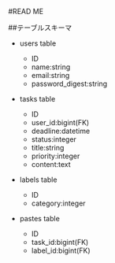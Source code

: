 #READ ME

##テーブルスキーマ
- users table
  - ID
  - name:string
  - email:string
  - password_digest:string

- tasks table
  - ID
  - user_id:bigint(FK)
  - deadline:datetime
  - status:integer
  - title:string
  - priority:integer
  - content:text

- labels table
  - ID
  - category:integer

- pastes table
  - ID
  - task_id:bigint(FK)
  - label_id:bigint(FK)